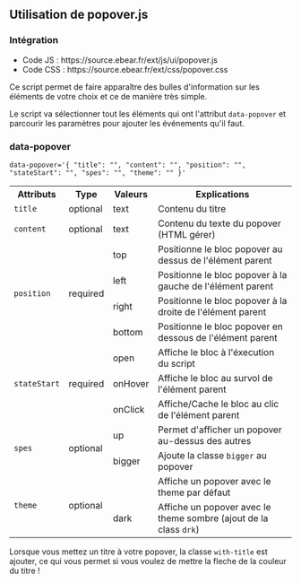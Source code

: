 <h2>Utilisation de popover.js</h2>

<h3>Intégration</h3>

<ul>
  <li>Code JS : https://source.ebear.fr/ext/js/ui/popover.js</li>
  <li>Code CSS : https://source.ebear.fr/ext/css/popover.css</li>
</ul>

<p>Ce script permet de faire apparaître des bulles d'information sur les éléments de votre choix et ce de manière très simple.</p>
<p>Le script va sélectionner tout les éléments qui ont l'attribut <code>data-popover</code> et parcourir les paramètres pour ajouter les événements qu'il faut.</p>

<h3>data-popover</h3>

<pre><code>data-popover='{ "title": "", "content": "", "position": "", "stateStart": "", "spes": "", "theme": "" }'</code></pre>

<table>
  <tr>
    <th>Attributs</th>
    <th>Type</th>
    <th>Valeurs</th>
    <th>Explications</th>
  </tr>
  <tr>
    <td><code>title</code></td>
    <td>optional</td>
    <td>text</td>
    <td>Contenu du titre</td>
  </tr>
  <tr>
    <td><code>content</code></td>
    <td>optional</td>
    <td>text</td>
    <td>Contenu du texte du popover (HTML gérer)</td>
  </tr>
  <tr>
    <td rowspan="4"><code>position</code></td>
    <td rowspan="4">required</td>
    <td>top</td>
    <td>Positionne le bloc popover au dessus de l'élément parent</td>
  </tr>
  <tr>
    <td>left</td>
    <td>Positionne le bloc popover à la gauche de l'élément parent</td>
  </tr>
  <tr>
    <td>right</td>
    <td>Positionne le bloc popover à la droite de l'élément parent</td>
  </tr>
  <tr>
    <td>bottom</td>
    <td>Positionne le bloc popover en dessous de l'élément parent</td>
  </tr>
  <tr>
    <td rowspan="3"><code>stateStart</code></td>
    <td rowspan="3">required</td>
    <td>open</td>
    <td>Affiche le bloc à l'éxecution du script</td>
  </tr>
  <tr>
    <td>onHover</td>
    <td>Affiche le bloc au survol de l'élément parent</td>
  </tr>
  <tr>
    <td>onClick</td>
    <td>Affiche/Cache le bloc au clic de l'élément parent</td>
  </tr>
  <tr>
    <td rowspan="2"><code>spes</code></td>
    <td rowspan="2">optional</td>
    <td>up</td>
    <td>Permet d'afficher un popover au-dessus des autres</td>
  </tr>
  <tr>
    <td>bigger</td>
    <td>Ajoute la classe <code>bigger</code> au popover</td>
  </tr>
  <tr>
    <td rowspan="2"><code>theme</code></td>
    <td rowspan="2">optional</td>
    <td></td>
    <td>Affiche un popover avec le theme par défaut</td>
  </tr>
  <tr>
    <td>dark</td>
    <td>Affiche un popover avec le theme sombre (ajout de la class <code>drk</code>)</td>
  </tr>
</table>

<p>Lorsque vous mettez un titre à votre popover, la classe <code>with-title</code> est ajouter, ce qui vous permet si vous voulez de mettre la fleche de la couleur du titre !</p>

